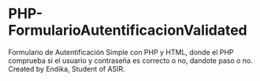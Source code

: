 # PHP-FormularioAutentificacionValidated
Formulario de Autentificación Simple con PHP y HTML, donde el PHP comprueba si el usuario y contraseña es correcto o no, dandote paso o no. Created by Endika, Student of ASIR.
